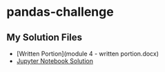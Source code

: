 # pandas-challenge

## My Solution Files

- [Written Portion](module 4 - written portion.docx)
- [Jupyter Notebook Solution](PyCitySchools/my_solution.ipynb)
